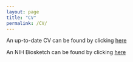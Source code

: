```yaml
---
layout: page
title: "CV"
permalink: /CV/
---
```


An up-to-date CV can be found by clicking [here](https://github.com/mdmornin/mitchellmorningstar.github.io/blob/master/morningstar_cv.pdf)

An NIH Biosketch can be found by clicking [here](https://github.com/mdmornin/mitchellmorningstar.github.io/blob/master/Morningstar_NIHBiosketch.pdf)
